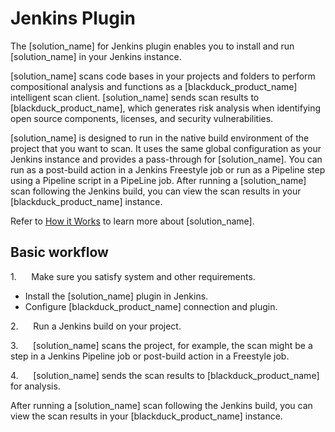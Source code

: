 # Jenkins Plugin

The [solution_name] for Jenkins plugin enables you to install and run [solution_name] in your Jenkins instance. 

[solution_name] scans code bases in your projects and folders to perform compositional analysis and functions as a [blackduck_product_name] intelligent scan client. [solution_name] sends scan results to [blackduck_product_name], which generates risk analysis when identifying open source components, licenses, and security vulnerabilities.

[solution_name] is designed to run in the native build environment of the project that you want to scan. It uses the same global configuration as your Jenkins instance and provides a pass-through for [solution_name]. You can run as a post-build action in a Jenkins Freestyle job or run as a Pipeline step using a Pipeline script in a PipeLine job.
After running a [solution_name] scan following the Jenkins build, you can view the scan results in your [blackduck_product_name] instance.

Refer to [How it Works](../../gettingstarted/howitworks.md) to learn more about [solution_name].

## Basic workflow
1.      Make sure you satisfy system and other requirements.
*   Install the [solution_name] plugin in Jenkins.
*   Configure [blackduck_product_name] connection and plugin.

2.      Run a Jenkins build on your project.

3.      [solution_name] scans the project, for example, the scan might be a step in a Jenkins Pipeline job or post-build action in a Freestyle job.

4.      [solution_name] sends the scan results to [blackduck_product_name] for analysis.

After running a [solution_name] scan following the Jenkins build, you can view the scan results in your [blackduck_product_name] instance.
